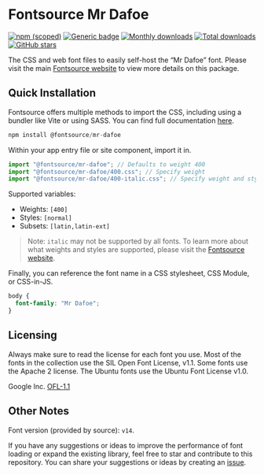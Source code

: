# Fontsource Mr Dafoe

[![npm (scoped)](https://img.shields.io/npm/v/@fontsource/mr-dafoe?color=brightgreen)](https://www.npmjs.com/package/@fontsource/mr-dafoe) [![Generic badge](https://img.shields.io/badge/fontsource-passing-brightgreen)](https://github.com/fontsource/fontsource) [![Monthly downloads](https://badgen.net/npm/dm/@fontsource/mr-dafoe)](https://github.com/fontsource/fontsource) [![Total downloads](https://badgen.net/npm/dt/@fontsource/mr-dafoe)](https://github.com/fontsource/fontsource) [![GitHub stars](https://img.shields.io/github/stars/fontsource/fontsource.svg?style=social&label=Star)](https://github.com/fontsource/fontsource/stargazers)

The CSS and web font files to easily self-host the “Mr Dafoe” font. Please visit the main [Fontsource website](https://fontsource.org/fonts/mr-dafoe) to view more details on this package.

## Quick Installation

Fontsource offers multiple methods to import the CSS, including using a bundler like Vite or using SASS. You can find full documentation [here](https://fontsource.org/docs/getting-started/introduction).

```javascript
npm install @fontsource/mr-dafoe
```

Within your app entry file or site component, import it in.

```javascript
import "@fontsource/mr-dafoe"; // Defaults to weight 400
import "@fontsource/mr-dafoe/400.css"; // Specify weight
import "@fontsource/mr-dafoe/400-italic.css"; // Specify weight and style
```

Supported variables:
- Weights: `[400]`
- Styles: `[normal]`
- Subsets: `[latin,latin-ext]`

> Note: `italic` may not be supported by all fonts. To learn more about what weights and styles are supported, please visit the [Fontsource website](https://fontsource.org/fonts/mr-dafoe).

Finally, you can reference the font name in a CSS stylesheet, CSS Module, or CSS-in-JS.

```css
body {
  font-family: "Mr Dafoe";
}
```

## Licensing
Always make sure to read the license for each font you use. Most of the fonts in the collection use the SIL Open Font License, v1.1. Some fonts use the Apache 2 license. The Ubuntu fonts use the Ubuntu Font License v1.0.

Google Inc.
[OFL-1.1](http://scripts.sil.org/OFL)

## Other Notes
Font version (provided by source): `v14`.

If you have any suggestions or ideas to improve the performance of font loading or expand the existing library, feel free to star and contribute to this repository. You can share your suggestions or ideas by creating an [issue](https://github.com/fontsource/fontsource/issues).
